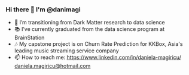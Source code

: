 ### Hi there 👋 I'm @danimagi 

- :milky_way: I’m transitioning from Dark Matter research to data science
- :books: I’ve currently graduated from the data science program at BrainStation 
- :notes: My capstone project is on Churn Rate Prediction for KKBox, Asia's leading music streaming service company
- 📫 How to reach me: 
https://www.linkedin.com/in/daniela-magiricu/
daniela.magiricu@hotmail.com


